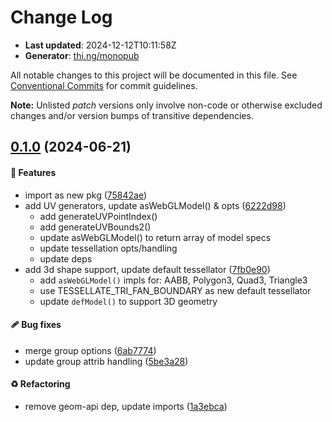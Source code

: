 # Change Log

- **Last updated**: 2024-12-12T10:11:58Z
- **Generator**: [thi.ng/monopub](https://thi.ng/monopub)

All notable changes to this project will be documented in this file.
See [Conventional Commits](https://conventionalcommits.org/) for commit guidelines.

**Note:** Unlisted _patch_ versions only involve non-code or otherwise excluded changes
and/or version bumps of transitive dependencies.

## [0.1.0](https://github.com/thi-ng/umbrella/tree/@thi.ng/geom-webgl@0.1.0) (2024-06-21)

#### 🚀 Features

- import as new pkg ([75842ae](https://github.com/thi-ng/umbrella/commit/75842ae))
- add UV generators, update asWebGLModel() & opts ([6222d98](https://github.com/thi-ng/umbrella/commit/6222d98))
  - add generateUVPointIndex()
  - add generateUVBounds2()
  - update asWebGLModel() to return array of model specs
  - update tessellation opts/handling
  - update deps
- add 3d shape support, update default tessellator ([7fb0e90](https://github.com/thi-ng/umbrella/commit/7fb0e90))
  - add `asWebGLModel()` impls for: AABB, Polygon3, Quad3, Triangle3
  - use TESSELLATE_TRI_FAN_BOUNDARY as new default tessellator
  - update `defModel()` to support 3D geometry

#### 🩹 Bug fixes

- merge group options ([6ab7774](https://github.com/thi-ng/umbrella/commit/6ab7774))
- update group attrib handling ([5be3a28](https://github.com/thi-ng/umbrella/commit/5be3a28))

#### ♻️ Refactoring

- remove geom-api dep, update imports ([1a3ebca](https://github.com/thi-ng/umbrella/commit/1a3ebca))
